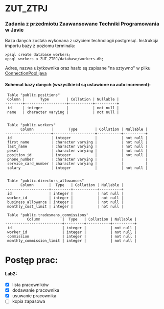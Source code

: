 # ZUT_ZTPJ
### Zadania z przedmiotu Zaawansowane Techniki Programowania w Javie

Baza danych została wykonana z użyciem technologii postgresql. Instrukcja importu bazy z poziomu terminala:
```
>psql create database workers;
>psql workers < ZUT_ZTPJ/database/workers.db;
```
Adres, nazwa użytkownika oraz hasło są zapisane "na sztywno" w pliku [ConnectionPool.java](ZTPJ/src/main/java/dao/ConnectionPool.java)

#### Schemat bazy danych (wszystkie id są ustawione na auto increment):
```
 Table "public.positions"
 Column |       Type        | Collation | Nullable |                
--------+-------------------+-----------+----------+
 id     | integer           |           | not null | 
 name   | character varying |           | not null |


 Table "public.workers"
       Column        |       Type        | Collation | Nullable |              
---------------------+-------------------+-----------+----------+
 id                  | integer           |           | not null |
 first_name          | character varying |           | not null | 
 last_name           | character varying |           | not null | 
 pesel               | character varying |           | not null | 
 position_id         | integer           |           | not null | 
 phone_number        | character varying |           |          | 
 service_card_number | character varying |           |          | 
 salary              | integer           |           | not null | 


 Table "public.directors_allowances"
       Column       |  Type   | Collation | Nullable |                      
--------------------+---------+-----------+----------+
 id                 | integer |           | not null |
 worker_id          | integer |           | not null | 
 business_allowance | integer |           | not null | 
 monthly_cost_limit | integer |           | not null |
 
 Table "public.tradesmans_commissions"
          Column          |  Type   | Collation | Nullable |
--------------------------+---------+-----------+----------+
 id                       | integer |           | not null |
 worker_id                | integer |           | not null | 
 commission               | integer |           | not null | 
 monthly_commission_limit | integer |           | not null | 

```

# Postęp prac:
#### Lab2:
- [x] lista pracowników
- [x] dodawanie pracownika
- [x] usuwanie pracownika
- [ ] kopia zapasowa
